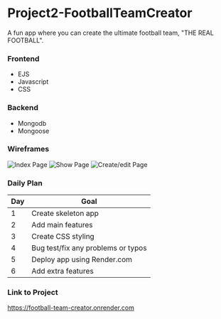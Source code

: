 # Project2-FootballTeamCreator

A fun app where you can create the ultimate football team, "THE REAL FOOTBALL".

### Frontend

- EJS
- Javascript
- CSS

### Backend

- Mongodb
- Mongoose

### Wireframes

![Index Page](https://user-images.githubusercontent.com/113205902/206002084-66a73d3e-3f71-4d38-a92b-4943c5e56cb8.png)
![Show Page](https://user-images.githubusercontent.com/113205902/206002182-fde59123-572c-403a-81d1-747f4a246667.png)
![Create/edit Page](https://user-images.githubusercontent.com/113205902/206002217-be0f8eb7-19fb-400a-b1d5-29f35835eb8f.png)

### Daily Plan

| Day | Goal |
|-----|------|
| 1 | Create skeleton app |
| 2 | Add main features |
| 3 | Create CSS styling  |
| 4 | Bug test/fix any problems or typos |
| 5 | Deploy app using Render.com |
| 6 | Add extra features |

### Link to Project
https://football-team-creator.onrender.com

